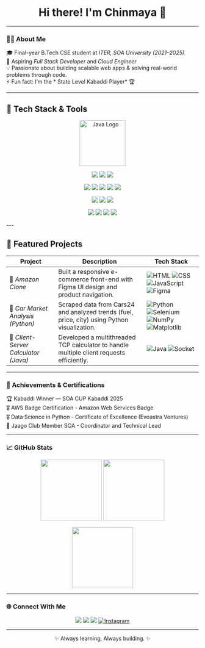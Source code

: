 <!-- PROFILE HEADER -->
<h1 align="center">Hi there! I'm Chinmaya 👋</h1>


---

### 👨‍💻 About Me  
🎓 Final-year B.Tech CSE student at *ITER, SOA University (2021–2025)*  
💼 Aspiring *Full Stack Developer* and *Cloud Engineer*  
💡 Passionate about building scalable web apps & solving real-world problems through code.  
⚡ Fun fact: I’m the * State Level Kabaddi Player* 🏆  

---
## 🧰 Tech Stack & Tools

<p align="center">
  <!-- Java Logo -->
  <img src="https://cdn.jsdelivr.net/gh/devicons/devicon/icons/java/java-original-wordmark.svg" alt="Java Logo" width="120" height="120"/>
</p>


<p align="center">
  <!-- Languages -->
  <img src="https://img.shields.io/badge/Java-007396?style=for-the-badge&logo=openjdk&logoColor=white" />
  <img src="https://img.shields.io/badge/JavaScript-F7DF1E?style=for-the-badge&logo=javascript&logoColor=black" />
  <img src="https://img.shields.io/badge/CSS3-1572B6?style=for-the-badge&logo=css3&logoColor=white" />

</p>

<p align="center">
  <!-- Frameworks -->
  <img src="https://img.shields.io/badge/Spring%20Boot-6DB33F?style=for-the-badge&logo=springboot&logoColor=white" />
  <img src="https://img.shields.io/badge/React-20232A?style=for-the-badge&logo=react&logoColor=61DAFB" />
  <img src="https://img.shields.io/badge/Next.js-000000?style=for-the-badge&logo=nextdotjs&logoColor=white" />
  <img src="https://img.shields.io/badge/Cisco%20Packet%20Tracer-1BA0D7?style=for-the-badge&logo=cisco&logoColor=white" />
  <img src="https://img.shields.io/badge/Amazon%20AWS-FF9900?style=for-the-badge&logo=amazonaws&logoColor=white" />


</p>

<p align="center">
  <!-- Databases -->
   <img src="https://img.shields.io/badge/Figma-000000?style=for-the-badge&logo=figma&logoColor=white" />
  <img src="https://img.shields.io/badge/MySQL-005C84?style=for-the-badge&logo=mysql&logoColor=white" />
  <img src="https://img.shields.io/badge/PostgreSQL-316192?style=for-the-badge&logo=postgresql&logoColor=white" />
</p>

<p align="center">
  <!-- Tools -->
  <img src="https://img.shields.io/badge/Git-F05032?style=for-the-badge&logo=git&logoColor=white" />
  <img src="https://img.shields.io/badge/VS%20Code-0078D4?style=for-the-badge&logo=visualstudiocode&logoColor=white" />
  <img src="https://img.shields.io/badge/HTML5-E34F26?style=for-the-badge&logo=html5&logoColor=white" />
  <img src="https://img.shields.io/badge/Vercel-000000?style=for-the-badge&logo=vercel&logoColor=white" />
</p>
---


## 📂 Featured Projects

| Project | Description | Tech Stack |
|--------|-------------|------------|
| 🛒 *Amazon Clone* | Built a responsive e-commerce front-end with Figma UI design and product navigation. | ![HTML](https://img.shields.io/badge/HTML-orange?logo=html5) ![CSS](https://img.shields.io/badge/CSS-blue?logo=css3) ![JavaScript](https://img.shields.io/badge/JavaScript-yellow?logo=javascript) ![Figma](https://img.shields.io/badge/Figma-%23F24E1E?logo=figma&logoColor=white) |
| 🚗 *Car Market Analysis (Python)* | Scraped data from Cars24 and analyzed trends (fuel, price, city) using Python visualization. | ![Python](https://img.shields.io/badge/Python-%233776AB?logo=python&logoColor=white) ![Selenium](https://img.shields.io/badge/Selenium-%2343B02A?logo=selenium&logoColor=white) ![NumPy](https://img.shields.io/badge/NumPy-%23013243?logo=numpy&logoColor=white) ![Matplotlib](https://img.shields.io/badge/Matplotlib-%230C55A5?logo=plotly&logoColor=white) |
| 🧮 *Client-Server Calculator (Java)* | Developed a multithreaded TCP calculator to handle multiple client requests efficiently. | ![Java](https://img.shields.io/badge/Java-%23ED8B00?logo=java&logoColor=white) ![Socket](https://img.shields.io/badge/Socket_Programming-grey) |
---


### 🏅 Achievements & Certifications

🏆 Kabaddi Winner — SOA CUP Kabaddi 2025<br>
🎖  AWS Badge Certification - Amazon Web Services Badge<br>
🎖  Data Science in Python -  Certificate of Excellence (Evoastra Ventures)<br>
🌟 Jaago Club Member SOA - Coordinator and Technical Lead<br>

---

### 📈 GitHub Stats  

<p align="center">
  <img src="https://github-readme-stats.vercel.app/api?username=CHINMAYAA45&show_icons=true&theme=radical" height="160"/>
  <img src="https://github-readme-streak-stats.herokuapp.com/?user=CHINMAYAA45&theme=radical" height="160"/>
</p>

<p align="center">
  <img src="https://github-readme-stats.vercel.app/api/top-langs/?username=CHINMAYAA45&layout=compact&theme=radical" height="160"/>
</p>

---

### 🌐 Connect With Me  

<p align="center">
  <a href="mailto:nayakchinmaya349@gmail.com"><img src="https://img.shields.io/badge/Gmail-D14836?style=for-the-badge&logo=gmail&logoColor=white"/></a>
  <a href="https://www.linkedin.com/in/chinmaya-nayak-"><img src="https://img.shields.io/badge/LinkedIn-0077B5?style=for-the-badge&logo=linkedin&logoColor=white"/></a>
  <a href="https://github.com/CHINMAYAA45"><img src="https://img.shields.io/badge/GitHub-100000?style=for-the-badge&logo=github&logoColor=white"/></a>
  <a href="https://www.instagram.com/chhiiinnnuuuu" target="_blank"><img src="https://img.shields.io/badge/Instagram-%23E4405F.svg?style=for-the-badge&logo=instagram&logoColor=white" alt="Instagram" /></a>

</p>

---

<p align="center">✨ Always learning, Always building. ✨</p>
